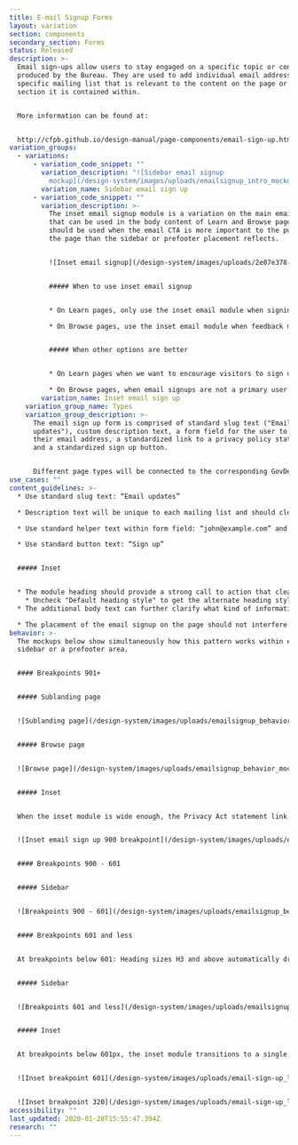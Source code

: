 ```yaml
---
title: E-mail Signup Forms
layout: variation
section: components
secondary_section: Forms
status: Released
description: >-
  Email sign-ups allow users to stay engaged on a specific topic or content type
  produced by the Bureau. They are used to add individual email addresses to a
  specific mailing list that is relevant to the content on the page or the
  section it is contained within.


  More information can be found at:


  http://cfpb.github.io/design-manual/page-components/email-sign-up.html
variation_groups:
  - variations:
      - variation_code_snippet: ""
        variation_description: "![Sidebar email signup
          mockup](/design-system/images/uploads/emailsignup_intro_mockup.png)"
        variation_name: Sidebar email sign up
      - variation_code_snippet: ""
        variation_description: >-
          The inset email signup module is a variation on the main email signup
          that can be used in the body content of Learn and Browse pages. It
          should be used when the email CTA is more important to the purpose of
          the page than the sidebar or prefooter placement reflects.


          ![Inset email signup](/design-system/images/uploads/2e07e378-4adf-11e8-96a7-67d2534eec85.png)


          ##### When to use inset email signup


          * On Learn pages, only use the inset email module when signing up for the email list is a primary user goal for the page, for example job seekers signing up for job announcements.

          * On Browse pages, use the inset email module when feedback modules or other prefooter content competes with the prefooter email signup CTA, or when signing up for the email list is a primary user goal.


          ##### When other options are better


          * On Learn pages when we want to encourage visitors to sign up for an email list but the list itself is not a primary user goal, use the standard sidebar email signup.

          * On Browse pages, when email signups are not a primary user goal, and the prefooter/end of page content has no other CTAs to compete with the email signup, use the standard prefooter email signup.
        variation_name: Inset email sign up
    variation_group_name: Types
    variation_group_description: >-
      The email sign up form is comprised of standard slug text ("Email
      updates"), custom description text, a form field for the user to enter
      their email address, a standardized link to a privacy policy statement,
      and a standardized sign up button.  


      Different page types will be connected to the corresponding GovDelivery list based on the page topic (i.e. HMDA) or page type (i.e. blog).
use_cases: ""
content_guidelines: >-
  * Use standard slug text: “Email updates”

  * Description text will be unique to each mailing list and should clearly set expectations for what a user will receive as a result of signing up. Email address field should always be marked required.

  * Use standard helper text within form field: “john@example.com” and standard privacy policy text before the button.

  * Use standard button text: “Sign up”


  ##### Inset


  * The module heading should provide a strong call to action that clearly sets expectations for what a user will receive as a result of signing up.
    * Uncheck "Default heading style" to get the alternate heading style that we want in this inset module
  * The additional body text can further clarify what kind of information will be in the emails, with a focus on the value users will receive from the emails.

  * The placement of the email signup on the page should not interfere with the primary page goal. Users respond better to follow-on requests that happen after their primary goal has been met.
behavior: >-
  The mockups below show simultaneously how this pattern works within either a
  sidebar or a prefooter area.


  #### Breakpoints 901+


  ##### Sublanding page


  ![Sublanding page](/design-system/images/uploads/emailsignup_behavior_mockup_1.jpg)


  ##### Browse page


  ![Browse page](/design-system/images/uploads/emailsignup_behavior_mockup_2.jpg)


  ##### Inset


  When the inset module is wide enough, the Privacy Act statement link is displayed inline with the sign up button, right-aligned.


  ![Inset email sign up 900 breakpoint](/design-system/images/uploads/email-sign-up_learn.png)


  #### Breakpoints 900 - 601


  ##### Sidebar


  ![Breakpoints 900 - 601](/design-system/images/uploads/emailsignup_behavior_mockup_3.jpg)


  #### Breakpoints 601 and less


  At breakpoints below 601: Heading sizes H3 and above automatically drop down one level and the mobile link style is used for the call to action link(s).


  ##### Sidebar


  ![Breakpoints 601 and less](/design-system/images/uploads/emailsignup_behavior_mockup_4.jpg)


  ##### Inset


  At breakpoints below 601px, the inset module transitions to a single column and stacks above the full-width text. The signup button extends the full width of the module at the smallest breakpoint, 320px.


  ![Inset breakpoint 601](/design-system/images/uploads/email-sign-up_learn_601.png)


  ![Inset breakpoint 320](/design-system/images/uploads/email-sign-up_learn_320.png)
accessibility: ""
last_updated: 2020-01-28T15:55:47.394Z
research: ""
---
```

